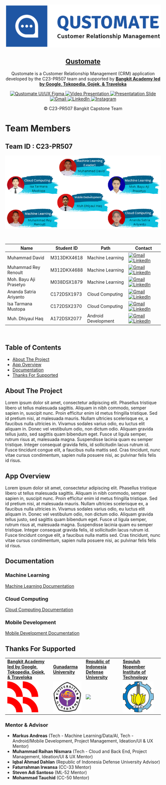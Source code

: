 <!-- Qustomate -->
<p align="center">
  <img src="Logo-Images/logo-customate-dengan-tulisan.png">
  <h2 align="center"><a href="https://github.com/Qustomate/Capstone-Project-Qustomate">Qustomate</a></h2>
  <p align="center">Qustomate is a Customer Relationship Management (CRM) application developed by the C23-PR507 team and supported by <a href="https://grow.google/intl/id_id/bangkit/"><strong>Bangkit Academy led by Google, Tokopedia, Gojek, & Traveloka</strong></a><p>
  <p align="center">
    <a href=https://www.figma.com/file/XoxgSN9qW5ysWAziRks1Sk/Capstone-OmniChannel-CRM?type=design&node-id=84-2&t=nHHfNeJelSfMpcJk-0">
    	<img src="https://img.shields.io/badge/%E2%9C%A8-Qustomate%20UI/UX%20Figma-1e56a4.svg?style=flat&colorA=0a0a0a" alt="Qustomate UI/UX Figma" />
    </a>
    <a href="">
    	<img src="https://img.shields.io/badge/%E2%9C%A8-Video%20Presentation-1e56a4.svg?style=flat&colorA=0a0a0a" alt="Video Presentation" />
    </a>
    <a href="https://www.canva.com/design/DAFiB0p2__8/K_kgk5_pW66aFW6LK3jIxg/edit?utm_content=DAFiB0p2__8&utm_campaign=designshare&utm_medium=link2&utm_source=sharebutton">
    	<img src="https://img.shields.io/badge/%E2%9C%A8-Presentation%20Slide-1e56a4.svg?style=flat&colorA=0a0a0a" alt="Presentatation Slide" />
    </a>
    <a href="">
    	<img src="https://img.shields.io/badge/Qustomate-Gmail-red?logo=Gmail" alt="Gmail" />
    </a>
    <a href="https://www.linkedin.com/company/qustomate/?viewAsMember=true">
    	<img src="https://img.shields.io/badge/Qustomate-LinkedIn-3949AB?logo=linkedin" alt="LinkedIn" />
    </a>
    <a href="http://instagram.com/qustomate.id">
    	<img src="https://img.shields.io/badge/Qustomate-Instagram-red?logo=instagram" alt="Instagram" />
    </a>
  </p>
  <p align="center">© C23-PR507 Bangkit Capstone Team</p>
</p>

# Team Members

## Team ID : C23-PR507
                   
<p align="center"><img src="Logo-Images/Team_Member.PNG"></p>

<br>

| Name                   | Student ID  | Path                | Contact |
| ---------------------- | ----------  | ------------------- | ------- |
| Muhammad David         | M313DKX4618 | Machine Learning    | [![Gmail](https://img.shields.io/badge/contact%20me-Gmail-red?logo=Gmail)](https://masukkan-link-disini) [![LinkedIn](https://img.shields.io/badge/contact%20me-LinkedIn-3949AB?logo=linkedin)](https://masukkan-link-disini) |
| Muhammad Rey Renoult   | M312DKX4688 | Machine Learning    | [![Gmail](https://img.shields.io/badge/contact%20me-Gmail-red?logo=Gmail)](https://masukkan-link-disini) [![LinkedIn](https://img.shields.io/badge/contact%20me-LinkedIn-3949AB?logo=linkedin)](https://masukkan-link-disini) |
| Moh. Bayu Aji Prasetyo | M038DSX1879 | Machine Learning    | [![Gmail](https://img.shields.io/badge/contact%20me-Gmail-red?logo=Gmail)](https://masukkan-link-disini) [![LinkedIn](https://img.shields.io/badge/contact%20me-LinkedIn-3949AB?logo=linkedin)](https://masukkan-link-disini) |
| Ananda Satria Ariyanto | C172DSX1973 | Cloud Computing     | [![Gmail](https://img.shields.io/badge/contact%20me-Gmail-red?logo=Gmail)](https://masukkan-link-disini) [![LinkedIn](https://img.shields.io/badge/contact%20me-LinkedIn-3949AB?logo=linkedin)](https://masukkan-link-disini) |
| Isa Tarmana Mustopa    | C172DSX2370 | Cloud Computing     | [![Gmail](https://img.shields.io/badge/contact%20me-Gmail-red?logo=Gmail)](https://masukkan-link-disini) [![LinkedIn](https://img.shields.io/badge/contact%20me-LinkedIn-3949AB?logo=linkedin)](https://masukkan-link-disini) |
| Muh. Dhiyaul Haq       | A172DSX2077 | Android Development | [![Gmail](https://img.shields.io/badge/contact%20me-Gmail-red?logo=Gmail)](https://masukkan-link-disini) [![LinkedIn](https://img.shields.io/badge/contact%20me-LinkedIn-3949AB?logo=linkedin)](https://masukkan-link-disini) |

<br>

## Table of Contents
- [About The Project](#about-the-project)
- [App Overview](#app-overview)
- [Documentation](#documentation)
- [Thanks For Supported](#thanks-for-supported)

## About The Project
<p>Lorem ipsum dolor sit amet, consectetur adipiscing elit. Phasellus tristique libero ut tellus malesuada sagittis. Aliquam in nibh commodo, semper sapien in, suscipit nunc. Proin efficitur enim id metus fringilla tristique. Sed id pretium nisi, at malesuada mauris. Nullam ultricies scelerisque ex, a faucibus nulla ultricies in. Vivamus sodales varius odio, eu luctus elit aliquam in. Donec vel vestibulum odio, non dictum odio. Aliquam gravida tellus justo, sed sagittis quam bibendum eget. Fusce ut ligula semper, rutrum risus at, malesuada magna. Suspendisse lacinia quam eu semper tristique. Integer consequat gravida felis, id sollicitudin lacus rutrum id. Fusce tincidunt congue elit, a faucibus nulla mattis sed. Cras tincidunt, nunc vitae cursus condimentum, sapien nulla posuere nisi, ac pulvinar felis felis id risus.</p>

## App Overview
<p>Lorem ipsum dolor sit amet, consectetur adipiscing elit. Phasellus tristique libero ut tellus malesuada sagittis. Aliquam in nibh commodo, semper sapien in, suscipit nunc. Proin efficitur enim id metus fringilla tristique. Sed id pretium nisi, at malesuada mauris. Nullam ultricies scelerisque ex, a faucibus nulla ultricies in. Vivamus sodales varius odio, eu luctus elit aliquam in. Donec vel vestibulum odio, non dictum odio. Aliquam gravida tellus justo, sed sagittis quam bibendum eget. Fusce ut ligula semper, rutrum risus at, malesuada magna. Suspendisse lacinia quam eu semper tristique. Integer consequat gravida felis, id sollicitudin lacus rutrum id. Fusce tincidunt congue elit, a faucibus nulla mattis sed. Cras tincidunt, nunc vitae cursus condimentum, sapien nulla posuere nisi, ac pulvinar felis felis id risus.</p>

## Documentation
### Machine Learning
  <a href="https://github.com/Qustomate/Capstone-Project-Qustomate/tree/main/ML-models/Model-1">Machine Learning Documentation</a>
### Cloud Computing
  <a href="https://github.com/Qustomate/Capstone-Project-Qustomate/tree/main/Cloud%20Computing">Cloud Computing Documentation</a>
### Mobile Development
  <a href="">Mobile Development Documentation</a>

## Thanks For Supported
<p align="center">
  <table>
    <tr>
      <td><a href="https://grow.google/intl/id_id/bangkit/"><strong>Bangkit Academy led by Google, Tokopedia, Gojek, & Traveloka</strong></a></td>
      <td><a href="https://www.gunadarma.ac.id/"><strong>Gunadarma University</strong></a></td>
      <td><a href="https://www.idu.ac.id/"><strong>Republic of Indonesia Defense University</strong></a></td>
      <td><a href="https://www.its.ac.id/id/beranda/"><strong>Sepuluh Nopember Institute of Technology</strong></a></td>
    </tr>
    <tr>
      <td><img src="Logo-Images/Logo_Bangkit.png" height="100"></td>
      <td><img src="Logo-Images/Logo_Gunadarma.png" height="100"></td>
      <td><img src="Logo-Images/Logo_Unhan.png" height="100"></td>
      <td><img src="Logo-Images/Logo_ITS.png" height="100"></td>
    </tr>
  </table>
</p>

### Mentor & Advisor
- <strong>Markus Andreas</strong> (Tech - Machine Learning/Data/AI, Tech - Android/Mobile Development, Project Management, Ideation/UI & UX Mentor)
- <strong>Muhammad Raihan Nismara</strong> (Tech - Cloud and Back End, Project Management, Ideation/UI & UX Mentor)
- <strong>Iqbal Ahmad Dahlan</strong> (Republic of Indonesia Defense University Advisor)
- <strong>Faturrahman Irwansa</strong> (CC-33 Mentor)
- <strong>Steven Adi Santoso</strong> (ML-52 Mentor)
- <strong>Mohammad Tauchid</strong> (CC-50 Mentor)
